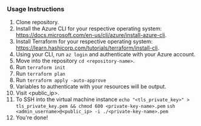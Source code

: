### Usage Instructions

1. Clone repository.
2. Install the Azure CLI for your respective operating system: https://docs.microsoft.com/en-us/cli/azure/install-azure-cli.
3. Install Terraform for your respective operating system: https://learn.hashicorp.com/tutorials/terraform/install-cli.
3. Using your CLI, run ``` az login ``` and authenticate with your Azure account.
4. Move into the repository ``` cd <repository-name> ```.
5. Run ``` terraform init ```
6. Run ``` terraform plan ```
7. Run ``` terraform apply -auto-approve ```
8. Variables to authenticate with your resources will be output.
8. Visit <public_ip>.
9. To SSH into the virtual machine instance
    ``` echo "<tls_private_key>" > tls_private_key.pem && chmod 600 <private-key-name>.pem ```
    ``` ssh <admin_username>@<public_ip> -i ./<private-key-name>.pem ```
10. You're done!
